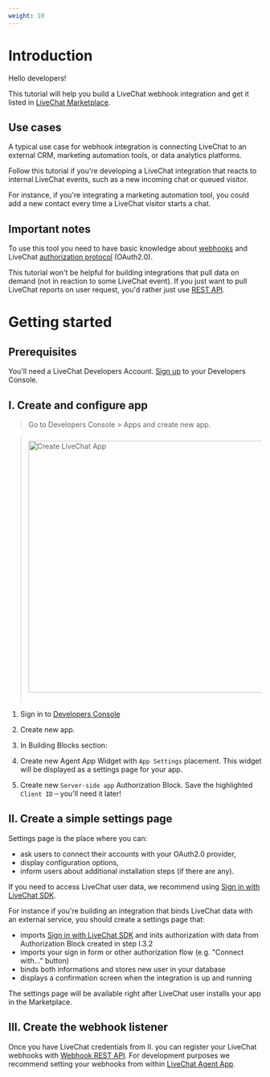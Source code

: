 ```yaml
---
weight: 10
---
```


# Introduction

Hello developers!

This tutorial will help you build a LiveChat webhook integration and get it listed in [LiveChat Marketplace](http://www.livechatinc.com/marketplace/).

## Use cases

A typical use case for webhook integration is connecting LiveChat to an external CRM, marketing automation tools, or data analytics platforms.

Follow this tutorial if you're developing a LiveChat integration that reacts to internal LiveChat events, such as a new incoming chat or queued visitor.

For instance, if you're integrating a marketing automation tool, you could add a new contact every time a LiveChat visitor starts a chat.

## Important notes

To use this tool you need to have basic knowledge about [webhooks](https://en.wikipedia.org/wiki/Webhook) and LiveChat [authorization protocol](/docs/authorization/) (OAuth2.0). 

This tutorial won't be helpful for building integrations that pull data on demand (not in reaction to some LiveChat event). If you just want to pull LiveChat reports on user request, you'd rather just use [REST API](/docs/rest-api/).

# Getting started


## Prerequisites

You'll need a LiveChat Developers Account. [Sign up](https://developers.livechatinc.com/console/) to your Developers Console.

## I. Create and configure app

> Go to Developers Console > Apps and create new app.

> <img src="../assets/images/build-integration/livechat-developers-console-create-app.png" alt="Create LiveChat App" width="500" style="margin-top: 10px; margin-bottom: 20px;"/>

<!--
> Create new Settings widget.

> <img src="../assets/images/build-integration/livechat-developers-console-create-widget.png" alt="Create LiveChat App" width="500" style="margin-top: 10px; margin-bottom: 20px;"/>

> Create new server-side Authorization block.

> <img src="../assets/images/build-integration/livechat-developers-console-create-auth.png" alt="Create LiveChat App" width="500" style="margin-top: 10px;"/>

-->


1. Sign in to [Developers Console](https://developers.livechatinc.com/console/apps/)
2. Create new app.

3. In Building Blocks section:
  1. Create new Agent App Widget with `App Settings` placement. This widget will be displayed as a settings page for your app.
  2. Create new `Server-side app` Authorization Block. Save the highlighted `Client ID` &ndash; you'll need it later!

## II. Create a simple settings page

Settings page is the place where you can:

- ask users to connect their accounts with your OAuth2.0 provider,
- display configuration options,
- inform users about additional installation steps (if there are any).

 If you need to access LiveChat user data, we recommend using [Sign in with LiveChat SDK](/docs/sign-in-with-livechat/).

 For instance if you're building an integration that binds LiveChat data with an external service, you should create a settings page that:

 - imports [Sign in with LiveChat SDK](/docs/sign-in-with-livechat/) and inits authorization with data from Authorization Block created in step I.3.2
 - imports your sign in form or other authorization flow (e.g. "Connect with..." button)
 - binds both informations and stores new user in your database
 - displays a confirmation screen when the integration is up and running

 The settings page will be available right after LiveChat user installs your app in the Marketplace. 

## III. Create the webhook listener

Once you have LiveChat credentials from II. you can register your LiveChat webhooks with [Webhook REST API](/docs/rest-api/#create-a-new-webhook/). For development purposes we recommend setting your webhooks from within [LiveChat Agent App](#set-up-the-webhooks-for-development).

